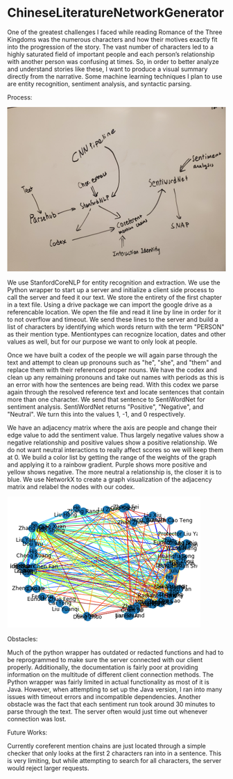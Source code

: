 # ChineseLiteratureNetworkGenerator

One of the greatest challenges I faced while reading Romance of the Three Kingdoms was the numerous characters and how their motives exactly fit into the progression of the story. The vast number of characters led to a highly saturated field of important people and each person’s relationship with another person was confusing at times. So, in order to better analyze and understand stories like these, I want to produce a visual summary directly from the narrative. Some machine learning techniques I plan to use are entity recognition, sentiment analysis, and syntactic parsing. 

Process:

![Process Visualization](process.jpg)

We use StanfordCoreNLP for entity recognition and extraction. We use the Python wrapper to start up a server and initialize a client side process to call the server and feed it our text. We store the entirety of the first chapter in a text file. Using a drive package we can import the google drive as a referencable location. We open the file and read it line by line in order for it to not overflow and timeout. We send these lines to the server and build a list of characters by identifying which words return with the term "PERSON" as their mention type. Mentiontypes can recognize location, dates and other values as well, but for our purpose we want to only look at people. 

Once we have built a codex of the people we will again parse through the text and attempt to clean up pronouns such as "he", "she", and "them" and replace them with their referenced proper nouns. We have the codex and clean up any remaining pronouns and take out names with periods as this is an error with how the sentences are being read. 
With this codex we parse again through the resolved reference text and locate sentences that contain more than one character. We send that sentence to SentiWordNet for sentiment analysis. SentiWordNet returns "Positive", "Negative", and "Neutral". We turn this into the values 1, -1, and 0 respectively. 

We have an adjacency matrix where the axis are people and change their edge value to add the sentiment value. Thus largely negative values show a negative relationship and positive values show a positive relationship. We do not want neutral interactions to really affect scores so we will keep them at 0. We build a color list by getting the range of the weights of the graph and applying it to a rainbow gradient. Purple shows more positive and yellow shows negative. The more neutral a relationship is, the closer it is to blue. We use NetworkX to create a graph visualization of the adjacency matrix and relabel the nodes with our codex. 

![Chapter 1 Graph](ch1graph.png)

Obstacles:

Much of the python wrapper has outdated or redacted functions and had to be reprogrammed to make sure the server connected with our client properly. Additionally, the documentation is fairly poor at providing information on the multitude of different client connection methods. The Python wrapper was fairly limited in actual functionality as most of it is Java. However, when attempting to set up the Java version, I ran into many issues with timeout errors and incompatible dependencies. Another obstacle was the fact that each sentiment run took around 30 minutes to parse through the text. The server often would just time out whenever connection was lost. 

Future Works:

Currently coreferent mention chains are just located through a simple checker that only looks at the first 2 characters ran into in a sentence. This is very limiting, but while attempting to search for all characters, the server would reject larger requests. 
